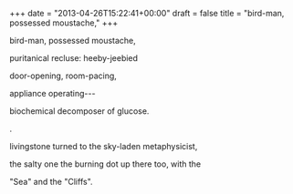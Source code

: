 +++
date = "2013-04-26T15:22:41+00:00"
draft = false
title = "bird-man, possessed moustache,"
+++
<p>bird-man, possessed moustache,</p>
<p>puritanical recluse: heeby-jeebied</p>
<p>door-opening, room-pacing,</p>
<p>appliance operating---</p>
<p>biochemical decomposer of glucose.</p>
<p>.</p>
<p>livingstone turned to the sky-laden metaphysicist,</p>
<p>the salty one the burning dot up there too, with the</p>
<p>"Sea" and the "Cliffs".</p>
